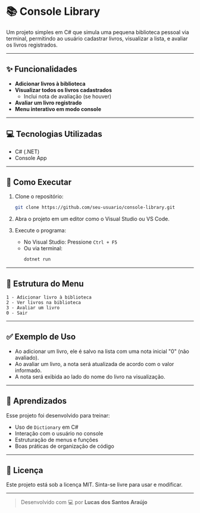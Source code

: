 # 📚 Console Library

Um projeto simples em C# que simula uma pequena biblioteca pessoal via terminal, permitindo ao usuário cadastrar livros, visualizar a lista, e avaliar os livros registrados.

---

## ✨ Funcionalidades

- **Adicionar livros à biblioteca**
- **Visualizar todos os livros cadastrados**
  - Inclui nota de avaliação (se houver)
- **Avaliar um livro registrado**
- **Menu interativo em modo console**

---

## 💻 Tecnologias Utilizadas

- C# (.NET)
- Console App

---

## 📂 Como Executar

1. Clone o repositório:

   ```bash
   git clone https://github.com/seu-usuario/console-library.git
   ```

2. Abra o projeto em um editor como o Visual Studio ou VS Code.

3. Execute o programa:

   - No Visual Studio: Pressione `Ctrl + F5`
   - Ou via terminal:
     ```bash
     dotnet run
     ```

---

## 📌 Estrutura do Menu

```
1 - Adicionar livro à biblioteca
2 - Ver livros na biblioteca
3 - Avaliar um livro
0 - Sair
```

---

## ✅ Exemplo de Uso

- Ao adicionar um livro, ele é salvo na lista com uma nota inicial "0" (não avaliado).
- Ao avaliar um livro, a nota será atualizada de acordo com o valor informado.
- A nota será exibida ao lado do nome do livro na visualização.

---

## 🧠 Aprendizados

Esse projeto foi desenvolvido para treinar:

- Uso de `Dictionary` em C#
- Interação com o usuário no console
- Estruturação de menus e funções
- Boas práticas de organização de código

---

## 📃 Licença

Este projeto está sob a licença MIT. Sinta-se livre para usar e modificar.

---

> Desenvolvido com 💻 por **Lucas dos Santos Araújo**